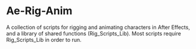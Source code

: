 # Ae-Rig-Anim
A collection of scripts for rigging and animating characters in After Effects, and a library of shared functions (Rig_Scripts_Lib).
Most scripts require Rig_Scripts_Lib in order to run.
